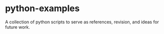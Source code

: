 # python-examples
A collection of python scripts to serve as references, revision, and ideas for future work.
